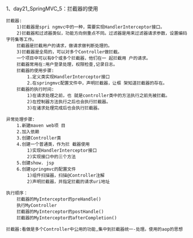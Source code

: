 1、day21_SpringMVC_5：拦截器的使用

    拦截器:
        1)拦截器是spri ngmvc中的一种，需要实现HandlerInterceptor接口。
        2)拦截器和过滤器类似，功能方向侧重点不同。过滤器是用来过滤器请求参数，设置编码字符集等工作。
        拦截器是拦截用户的请求，做请求做判断处理的。
        3)拦截器是全局的，可以对多个Controller做拦截。
        一个项目中可以有0个或多个拦截器，他们在一 起拦截用 户的请求。
        拦截器常用在:用户登录处理，权限检查,记录日志。
        拦截器的使用步骤:
            1.定义类实现HandlerInterceptor接口
            2.在springmvc配置文件中，声明拦截器，让框 架知道拦截器的存在。
        拦截器的执行时间:
            1)在请求处理之前，也 就是controller类中的方法执行之前先被拦截。
            2)在控制器方法执行之后也会执行拦截器。
            3)在诸求处理完成后也会执行拦截器。
    
    异常处理步骤:
        1.新建maven web项 目
        2.加入依赖
        3.创建Controller类
        4.创建一个普通类，作为拦 截器使用
            1)实现HandlerInterceptor接口
            2)实现接口中的三个方法
        5.创建show. jsp
        6.创建springmvc的配置文件
            1)组件扫描器，扫描@Controller注解
            2)声明拦截器，并指定拦截的请求uri地址
    
    执行顺序：
        拦截器的MyInterceptor的preHandle()
        执行MyController
        拦截器的MyInterceptor的postHandle()
        拦截器的MyInterceptor的afterCompletion()
    
    拦截器:看做是多个Controller中公用的功能,集中到拦截器统一-处理。使用的aop的思想

    